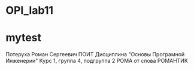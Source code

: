 # OPI_lab11
# mytest
Потеруха
Роман
Сергеевич
ПОИТ
Дисциплина "Основы Програмной Инженерии"
Курс 1, группа 4, подгруппа 2
РОМА от слова РОМАНТИК
